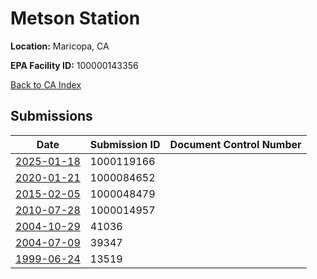 # Metson Station

**Location:** Maricopa, CA

**EPA Facility ID:** 100000143356

[Back to CA Index](../../index.md)

## Submissions

| Date | Submission ID | Document Control Number |
|------|--------------|-------------------------|
| [2025-01-18](submissions/1000119166.md) | 1000119166 |  |
| [2020-01-21](submissions/1000084652.md) | 1000084652 |  |
| [2015-02-05](submissions/1000048479.md) | 1000048479 |  |
| [2010-07-28](submissions/1000014957.md) | 1000014957 |  |
| [2004-10-29](submissions/41036.md) | 41036 |  |
| [2004-07-09](submissions/39347.md) | 39347 |  |
| [1999-06-24](submissions/13519.md) | 13519 |  |
